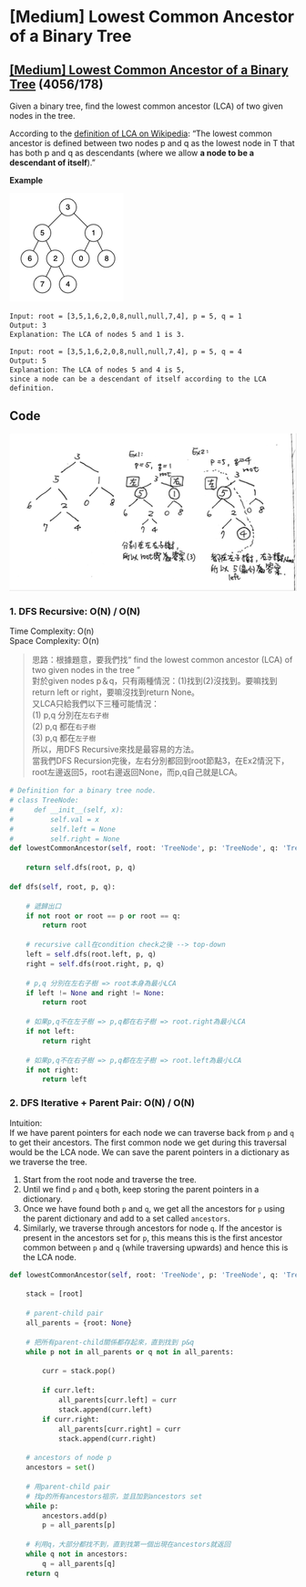 # \[Medium\] Lowest Common Ancestor of a Binary Tree

## [\[Medium\] Lowest Common Ancestor of a Binary Tree](https://leetcode.com/problems/lowest-common-ancestor-of-a-binary-tree/) \(4056/178\)

Given a binary tree, find the lowest common ancestor \(LCA\) of two given nodes in the tree.

According to the [definition of LCA on Wikipedia](https://en.wikipedia.org/wiki/Lowest_common_ancestor): “The lowest common ancestor is defined between two nodes p and q as the lowest node in T that has both p and q as descendants \(where we allow **a node to be a descendant of itself**\).”

**Example**

![](../../.gitbook/assets/image.png)

```text
Input: root = [3,5,1,6,2,0,8,null,null,7,4], p = 5, q = 1
Output: 3
Explanation: The LCA of nodes 5 and 1 is 3.
```

```text
Input: root = [3,5,1,6,2,0,8,null,null,7,4], p = 5, q = 4
Output: 5
Explanation: The LCA of nodes 5 and 4 is 5, 
since a node can be a descendant of itself according to the LCA definition.
```

## **Code**

![](../../.gitbook/assets/lowestcommonancestor.jpg)

### 1. DFS Recursive: O\(N\) / O\(N\)

Time Complexity: O\(n\)  
Space Complexity: O\(n\)

> 思路：根據題意，要我們找“ find the lowest common ancestor \(LCA\) of two given nodes in the tree ”  
> 對於given nodes p＆q，只有兩種情況：\(1\)找到\(2\)沒找到。要嘛找到return left or right，要嘛沒找到return None。  
> 又LCA只給我們以下三種可能情況：  
> \(1\) p,q 分別在`左右子樹`   
> \(2\) p,q 都在`右子樹`   
> \(3\) p,q 都在`左子樹`  
> 所以，用DFS Recursive來找是最容易的方法。  
> 當我們DFS Recursion完後，左右分別都回到root節點3，在Ex2情況下，root左邊返回5，root右邊返回None，而p,q自己就是LCA。

```python
# Definition for a binary tree node.
# class TreeNode:
#     def __init__(self, x):
#         self.val = x
#         self.left = None
#         self.right = None
def lowestCommonAncestor(self, root: 'TreeNode', p: 'TreeNode', q: 'TreeNode') -> 'TreeNode':

    return self.dfs(root, p, q)
    
def dfs(self, root, p, q):
    
    # 遞歸出口
    if not root or root == p or root == q:
        return root
        
    # recursive call在condition check之後 --> top-down  
    left = self.dfs(root.left, p, q)
    right = self.dfs(root.right, p, q)
    
    # p,q 分別在左右子樹 => root本身為最小LCA
    if left != None and right != None:
        return root
        
    # 如果p,q不在左子樹 => p,q都在右子樹 => root.right為最小LCA 
    if not left:
        return right
        
    # 如果p,q不在右子樹 => p,q都在左子樹 => root.left為最小LCA
    if not right:
        return left

```

### 2. DFS Iterative + Parent Pair:     O\(N\) / O\(N\)

Intuition:   
If we have parent pointers for each node we can traverse back from `p` and `q` to get their ancestors. The first common node we get during this traversal would be the LCA node. We can save the parent pointers in a dictionary as we traverse the tree.

1. Start from the root node and traverse the tree.
2. Until we find `p` and `q` both, keep storing the parent pointers in a dictionary.
3. Once we have found both `p` and `q`, we get all the ancestors for `p` using the parent dictionary and add to a set called `ancestors`.
4. Similarly, we traverse through ancestors for node `q`. If the ancestor is present in the ancestors set for `p`, this means this is the first ancestor common between `p` and `q` \(while traversing upwards\) and hence this is the LCA node.

```python
def lowestCommonAncestor(self, root: 'TreeNode', p: 'TreeNode', q: 'TreeNode') -> 'TreeNode':

    stack = [root]

    # parent-child pair
    all_parents = {root: None}
    
    # 把所有parent-child關係都存起來，直到找到 p&q
    while p not in all_parents or q not in all_parents:

        curr = stack.pop()

        if curr.left:
            all_parents[curr.left] = curr
            stack.append(curr.left)
        if curr.right:
            all_parents[curr.right] = curr
            stack.append(curr.right)
    
    # ancestors of node p
    ancestors = set()
    
    # 用parent-child pair
    # 找p的所有ancestors祖宗，並且加到ancestors set
    while p:
        ancestors.add(p)
        p = all_parents[p]
    
    # 利用q，大部分都找不到，直到找第一個出現在ancestors就返回
    while q not in ancestors:
        q = all_parents[q]
    return q
```

